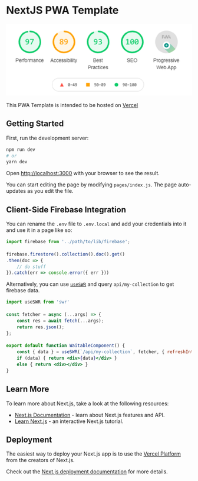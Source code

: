 # NextJS PWA Template

![Google Lighthouse Performance Ranking](public/lighthouse.png)

This PWA Template is intended to be hosted on [Vercel](https://vercel.com)

## Getting Started

First, run the development server:

```bash
npm run dev
# or
yarn dev
```

Open [http://localhost:3000](http://localhost:3000) with your browser to see the result.

You can start editing the page by modifying `pages/index.js`. The page auto-updates as you edit the file.


## Client-Side Firebase Integration

You can rename the `.env` file to `.env.local` and add your credentials into it and use it in a page like so:

```js
import firebase from '../path/to/lib/firebase';

firebase.firestore().collection().doc().get()
.then(doc => {
    // do stuff
}).catch(err => console.error({ err }))
``` 

Alternatively, you can use [`useSWR`](https://github.com/vercel/swr) and query `api/my-collection` to get firebase data.

```jsx
import useSWR from 'swr'

const fetcher = async (...args) => {
    const res = await fetch(...args);
    return res.json();
};

export default function WaitableComponent() {
    const { data } = useSWR(`/api/my-collection`, fetcher, { refreshInterval: 6900 });
    if (data) { return <div>{data}</div> }
    else { return <div></div> }
}
```


## Learn More

To learn more about Next.js, take a look at the following resources:

- [Next.js Documentation](https://nextjs.org/docs) - learn about Next.js features and API.
- [Learn Next.js](https://nextjs.org/learn) - an interactive Next.js tutorial.


## Deployment

The easiest way to deploy your Next.js app is to use the [Vercel Platform](https://vercel.com) from the creators of Next.js.

Check out the [Next.js deployment documentation](https://nextjs.org/docs/deployment) for more details.

